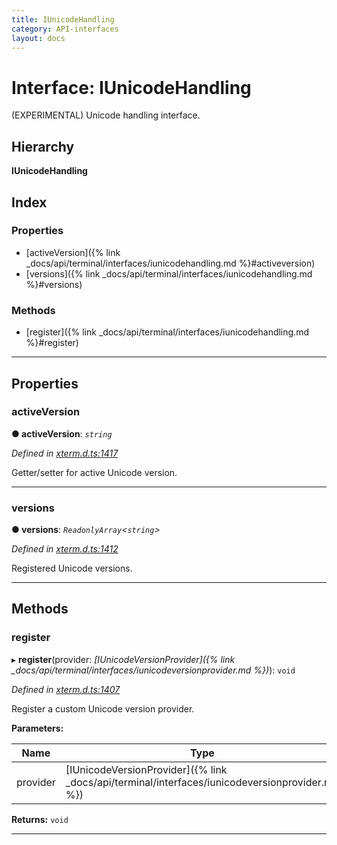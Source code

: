 ```yaml
---
title: IUnicodeHandling
category: API-interfaces
layout: docs
---
```



# Interface: IUnicodeHandling

(EXPERIMENTAL) Unicode handling interface.

## Hierarchy

**IUnicodeHandling**

## Index

### Properties

* [activeVersion]({% link _docs/api/terminal/interfaces/iunicodehandling.md %}#activeversion)
* [versions]({% link _docs/api/terminal/interfaces/iunicodehandling.md %}#versions)

### Methods

* [register]({% link _docs/api/terminal/interfaces/iunicodehandling.md %}#register)

---

## Properties

<a id="activeversion"></a>

###  activeVersion

**● activeVersion**: *`string`*

*Defined in [xterm.d.ts:1417](https://github.com/xtermjs/xterm.js/blob/4.4.0/typings/xterm.d.ts#L1417)*

Getter/setter for active Unicode version.

___
<a id="versions"></a>

###  versions

**● versions**: *`ReadonlyArray`<`string`>*

*Defined in [xterm.d.ts:1412](https://github.com/xtermjs/xterm.js/blob/4.4.0/typings/xterm.d.ts#L1412)*

Registered Unicode versions.

___

## Methods

<a id="register"></a>

###  register

▸ **register**(provider: *[IUnicodeVersionProvider]({% link _docs/api/terminal/interfaces/iunicodeversionprovider.md %})*): `void`

*Defined in [xterm.d.ts:1407](https://github.com/xtermjs/xterm.js/blob/4.4.0/typings/xterm.d.ts#L1407)*

Register a custom Unicode version provider.

**Parameters:**

| Name | Type |
| ------ | ------ |
| provider | [IUnicodeVersionProvider]({% link _docs/api/terminal/interfaces/iunicodeversionprovider.md %}) |

**Returns:** `void`

___

